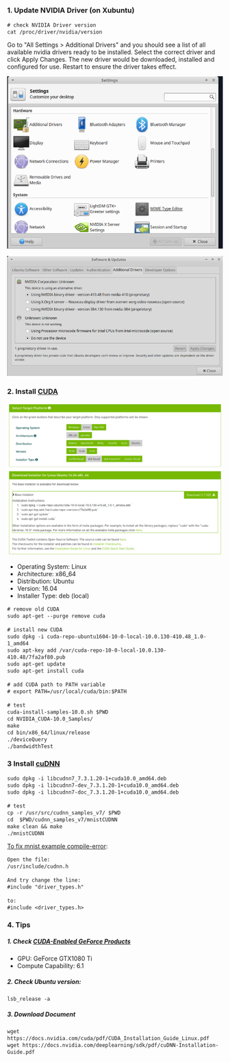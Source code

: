 ### 1. Update NVIDIA Driver (on Xubuntu)
```
# check NVIDIA Driver version 
cat /proc/driver/nvidia/version
```

Go to "All Settings > Additional Drivers" and you should see a list of all available nvidia drivers ready to be installed. Select the correct driver and click Apply Changes. The new driver would be downloaded, installed and configured for use. Restart to ensure the driver takes effect.

![Settings](img/settings.png?raw=true)

![Drivers](img/addition_drivers.png?raw=true)

### 2. Install [CUDA](https://developer.nvidia.com/cuda-downloads)
![CUDA](img/cuda.png)

- Operating System: Linux
- Architecture: x86_64
- Distribution: Ubuntu
- Version: 16.04
- Installer Type: deb (local)

```
# remove old CUDA
sudo apt-get --purge remove cuda

# install new CUDA
sudo dpkg -i cuda-repo-ubuntu1604-10-0-local-10.0.130-410.48_1.0-1_amd64
sudo apt-key add /var/cuda-repo-10-0-local-10.0.130-410.48/7fa2af80.pub 
sudo apt-get update
sudo apt-get install cuda

# add CUDA path to PATH variable
# export PATH=/usr/local/cuda/bin:$PATH

# test
cuda-install-samples-10.0.sh $PWD
cd NVIDIA_CUDA-10.0_Samples/
make
cd bin/x86_64/linux/release
./deviceQuery
./bandwidthTest
```

### 3 Install [cuDNN](https://developer.nvidia.com/rdp/cudnn-download)
```
sudo dpkg -i libcudnn7_7.3.1.20-1+cuda10.0_amd64.deb
sudo dpkg -i libcudnn7-dev_7.3.1.20-1+cuda10.0_amd64.deb
sudo dpkg -i libcudnn7-doc_7.3.1.20-1+cuda10.0_amd64.deb

# test 
cp -r /usr/src/cudnn_samples_v7/ $PWD
cd  $PWD/cudnn_samples_v7/mnistCUDNN
make clean && make
./mnistCUDNN
```
[To fix mnist example compile-error](
https://devtalk.nvidia.com/default/topic/1006726/gpu-accelerated-libraries/cudnnv6-mnist-example-compile-errors/post/5141355/):
```
Open the file:
/usr/include/cudnn.h

And try change the line:
#include "driver_types.h"

to:
#include <driver_types.h> 
```

### 4. Tips
##### 1. Check [CUDA-Enabled GeForce Products](https://developer.nvidia.com/cuda-gpus)
- GPU: GeForce GTX1080 Ti
- Compute Capability: 6.1
##### 2. Check Ubuntu version:
```
lsb_release -a
```
##### 3. Download Document
```
wget https://docs.nvidia.com/cuda/pdf/CUDA_Installation_Guide_Linux.pdf
wget https://docs.nvidia.com/deeplearning/sdk/pdf/cuDNN-Installation-Guide.pdf
```









